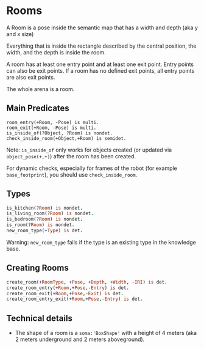 # Rooms

A Room is a pose inside the semantic map that has a width and depth (aka y and x size)

Everything that is inside the rectangle described by the central position, the width, and the depth is inside the room.

A room has at least one entry point and at least one exit point.
Entry points can also be exit points.
If a room has no defined exit points, all entry points are also exit points.

The whole arena is a room.

## Main Predicates
```
room_entry(+Room, -Pose) is multi.
room_exit(+Room, -Pose) is multi.
is_inside_of(?Object, ?Room) is nondet.
check_inside_room(+Object,+Room) is semidet.
```
Note: `is_inside_of` only works for objects created
(or updated via `object_pose(+,+)`)
after the room has been created.

For dynamic checks, especially for frames of the robot (for example `base_footprint`),
you should use `check_inside_room`.

## Types
```prolog
is_kitchen(?Room) is nondet.
is_living_room(?Room) is nondet.
is_bedroom(?Room) is nondet.
is_room(?Room) is nondet.
new_room_type(+Type) is det.
```
Warning: `new_room_type` fails if the type is an existing type in the knowledge base.


## Creating Rooms
```prolog
create_room(+RoomType, +Pose, +Depth, +Width, -IRI) is det.
create_room_entry(+Room,+Pose,-Entry) is det.
create_room_exit(+Room,+Pose,-Exit) is det.
create_room_entry_exit(+Room,+Pose,-Entry) is det.
```

## Technical details
- The shape of a room is a `soma:'BoxShape'` with a height of 4 meters (aka 2 meters underground and 2 meters aboveground).

